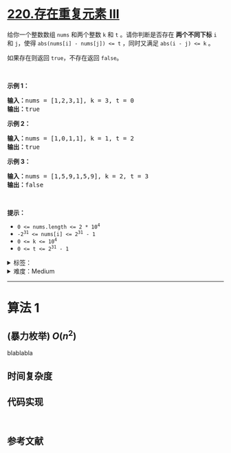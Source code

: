 # [220.存在重复元素 III](https://leetcode.cn/problems/contains-duplicate-iii/)

<p>给你一个整数数组 <code>nums</code> 和两个整数 <code>k</code> 和 <code>t</code> 。请你判断是否存在 <b>两个不同下标</b> <code>i</code> 和 <code>j</code>，使得 <code>abs(nums[i] - nums[j]) <= t</code> ，同时又满足 <code>abs(i - j) <= k</code><em> </em>。</p>

<p>如果存在则返回 <code>true</code>，不存在返回 <code>false</code>。</p>

<p> </p>

<p><strong>示例 1：</strong></p>

<pre>
<strong>输入：</strong>nums = [1,2,3,1], k<em> </em>= 3, t = 0
<strong>输出：</strong>true</pre>

<p><strong>示例 2：</strong></p>

<pre>
<strong>输入：</strong>nums = [1,0,1,1], k<em> </em>=<em> </em>1, t = 2
<strong>输出：</strong>true</pre>

<p><strong>示例 3：</strong></p>

<pre>
<strong>输入：</strong>nums = [1,5,9,1,5,9], k = 2, t = 3
<strong>输出：</strong>false</pre>

<p> </p>

<p><strong>提示：</strong></p>

<ul>
	<li><code>0 <= nums.length <= 2 * 10<sup>4</sup></code></li>
	<li><code>-2<sup>31</sup> <= nums[i] <= 2<sup>31</sup> - 1</code></li>
	<li><code>0 <= k <= 10<sup>4</sup></code></li>
	<li><code>0 <= t <= 2<sup>31</sup> - 1</code></li>
</ul>

<details>
<summary>标签：</summary>
['数组', '桶排序', '有序集合', '排序', '滑动窗口']
</details>

<details>
<summary>难度：Medium</summary>
喜欢：636
</details>

---

# 算法 1

## (暴力枚举) $O(n^2)$

blablabla

## 时间复杂度

## 代码实现

```java []

```

```cpp []

```

## 参考文献
